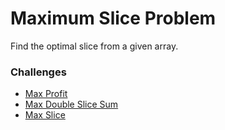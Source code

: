 # Maximum Slice Problem
Find the optimal slice from a given array.

### Challenges
* [Max Profit](max_profit.rb)
* [Max Double Slice Sum](max_double_slice_sum.rb)
* [Max Slice](max_slice.rb)
